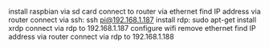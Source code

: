 install raspbian via sd card
connect to router via ethernet
find IP address via router
connect via ssh: ssh pi@192.168.1.187
install rdp: sudo apt-get install xrdp
connect via rdp to 192.168.1.187
configure wifi
remove ethernet
find IP address via router
connect via rdp to 192.168.1.188
